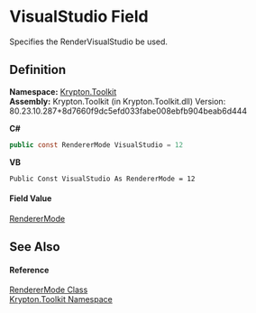 # VisualStudio Field


Specifies the RenderVisualStudio be used.



## Definition
**Namespace:** <a href="79d2eac2-21f4-54ff-7552-b20c33c30600.md">Krypton.Toolkit</a>  
**Assembly:** Krypton.Toolkit (in Krypton.Toolkit.dll) Version: 80.23.10.287+8d7660f9dc5efd033fabe008ebfb904beab6d444

**C#**
``` C#
public const RendererMode VisualStudio = 12
```
**VB**
``` VB
Public Const VisualStudio As RendererMode = 12
```



#### Field Value
<a href="636ce640-2730-2d08-db3c-c21b4d26c4fa.md">RendererMode</a>

## See Also


#### Reference
<a href="636ce640-2730-2d08-db3c-c21b4d26c4fa.md">RendererMode Class</a>  
<a href="79d2eac2-21f4-54ff-7552-b20c33c30600.md">Krypton.Toolkit Namespace</a>  
